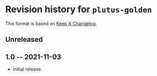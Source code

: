 # Revision history for `plutus-golden`

This format is based on [Keep A Changelog](https://keepachangelog.com/en/1.0.0).

## Unreleased

## 1.0 -- 2021-11-03

* Initial release.
